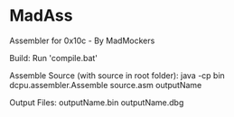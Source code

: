 MadAss
======

Assembler for 0x10c - By MadMockers

Build:
Run 'compile.bat'

Assemble Source (with source in root folder):
java -cp bin dcpu.assembler.Assemble source.asm outputName

Output Files:
outputName.bin
outputName.dbg